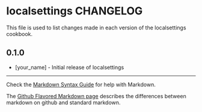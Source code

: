 localsettings CHANGELOG
=======================

This file is used to list changes made in each version of the localsettings cookbook.

0.1.0
-----
- [your_name] - Initial release of localsettings

- - -
Check the [Markdown Syntax Guide](http://daringfireball.net/projects/markdown/syntax) for help with Markdown.

The [Github Flavored Markdown page](http://github.github.com/github-flavored-markdown/) describes the differences between markdown on github and standard markdown.
